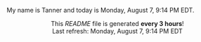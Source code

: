 My name is Tanner and today is Monday, August 7, 9:14 PM EDT.

<p align="center">This <i>README</i> file is generated <b>every 3 hours</b>!</br>Last refresh: Monday, August 7, 9:14 PM EDT<br /></p>
